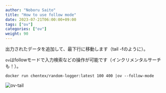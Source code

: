```yaml
---
author: "Noboru Saito"
title: "How to use follow mode"
date: 2023-07-21T06:00:00+09:00
tags: ["ov"]
categories: ["ov"]
weight: 90
---
```


出力されたデータを追加して、最下行に移動します（tail -fのように）。

`ov`はfollowモードで入力検索などの操作が可能です（インクリメンタルサーチも！）。

```console
docker run chentex/random-logger:latest 100 400 |ov --follow-mode
```

![ov-tail](/ov/ov-tail.gif)
